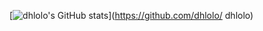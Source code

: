 [![dhlolo's GitHub stats](https://github-readme-stats.vercel.app/api?username=dhlolo)](https://github.com/dhlolo/
dhlolo)
